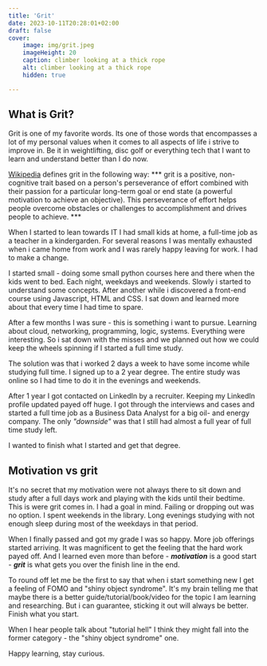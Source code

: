 ```yaml
---
title: 'Grit'
date: 2023-10-11T20:28:01+02:00
draft: false
cover:
    image: img/grit.jpeg
    imageHeight: 20
    caption: climber looking at a thick rope
    alt: climber looking at a thick rope
    hidden: true

---
```


## What is Grit?

Grit is one of my favorite words. Its one of those words that encompasses a lot of my personal values when it comes to all aspects of life i strive to improve in. Be it in weightlifting, disc golf or everything tech that I want to learn and understand better than I do now.

[Wikipedia](https://en.wikipedia.org/wiki/Grit_(personality_trait)) defines grit in the following way:
*** grit is a positive, non-cognitive trait based on a person's perseverance of effort combined with their passion for a particular long-term goal or end state (a powerful motivation to achieve an objective). This perseverance of effort helps people overcome obstacles or challenges to accomplishment and drives people to achieve. ***

When I started to lean towards IT I had small kids at home, a full-time job as a teacher in a kindergarden. For several reasons I was mentally exhausted when i came home from work and I was rarely happy leaving for work. I had to make a change.

I started small - doing some small python courses here and there when the kids went to bed. Each night, weekdays and weekends. Slowly i started to understand some concepts. After another while i discovered a front-end course using Javascript, HTML and CSS. I sat down and learned more about that every time I had time to spare.

After a few months I was sure - this is something i want to pursue. Learning about cloud, networking, programming, logic, systems. Everything were interesting. So i sat down with the misses and we planned out how we could keep the wheels spinning if I started a full time study.

The solution was that i worked 2 days a week to have some income while studying full time. I signed up to a 2 year degree. The entire study was online so I had time to do it in the evenings and weekends.

After 1 year I got contacted on LinkedIn by a recruiter. Keeping my LinkedIn profile updated payed off huge. I got through the interviews and cases and started a full time job as a Business Data Analyst for a big oil- and energy company. The only _"downside"_ was that I still had almost a full year of full time study left.

I wanted to finish what I started and get that degree.

## Motivation vs grit

It's no secret that my motivation were not always there to sit down and study after a full days work and playing with the kids until their bedtime. This is were grit comes in. I had a goal in mind. Failing or dropping out was no option.
I spent weekends in the library. Long evenings studying with not enough sleep during most of the weekdays in that period.

When I finally passed and got my grade I was so happy. More job offerings started arriving. It was magnificent to get the feeling that the hard work payed off.
And I learned even more than before - ***motivation*** is a good start - ***grit*** is what gets you over the finish line in the end.

To round off let me be the first to say that when i start something new I get a feeling of FOMO and "shiny object syndrome". It's my brain telling me that maybe there is a better guide/tutorial/book/video for the topic I am learning and researching. But i can guarantee, sticking it out will always be better. Finish what you start.

When I hear people talk about "tutorial hell" I think they might fall into the former category - the "shiny object syndrome" one.

Happy learning, stay curious.



